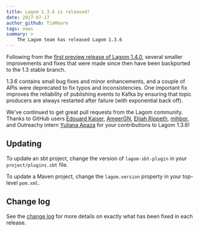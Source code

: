 ```yaml
---
title: Lagom 1.3.6 is released!
date: 2017-07-17
author_github: TimMoore
tags: news
summary: >
    The Lagom team has released Lagom 1.3.6
---
```


Following from the [first preview release of Lagom 1.4.0](lagom-1-4-0-M1.md), several smaller improvements and fixes that were made since then have been backported to the 1.3 stable branch.

1.3.6 contains small bug fixes and minor enhancements, and a couple of APIs were deprecated to fix typos and inconsistencies. One important fix improves the reliability of publishing events to Kafka by ensuring that topic producers are always restarted after failure (with exponential back off).

We've continued to get great pull requests from the Lagom community. Thanks to GitHub users [Edouard Kaiser](https://github.com/edouardKaiser), [AmeerGN](https://github.com/AmeerGN), [Elijah Rippeth](https://github.com/erip), [mihbor](https://github.com/mihbor), and Outreachy intern [Yuliana Apaza](https://github.com/yg-apaza) for your contributions to Lagom 1.3.6!

## Updating

To update an sbt project, change the version of `lagom-sbt-plugin` in your `project/plugins.sbt` file.

To update a Maven project, change the `lagom.version` property in your top-level `pom.xml`.

## Change log

See the [change log](/changelog.html) for more details on exactly what has been fixed in each release.
